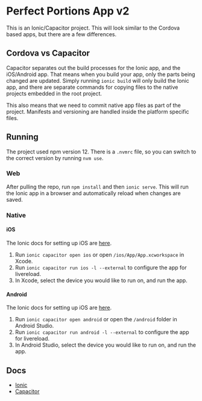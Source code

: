 # Perfect Portions App v2
This is an Ionic/Capacitor project. This will look similar to the Cordova based apps, but there are a few differences.

## Cordova vs Capacitor
Capacitor separates out the build processes for the Ionic app, and the iOS/Android app. That means when you build your app, only the parts being changed are updated. Simply running `ionic build` will only build the Ionic app, and there are separate commands for copying files to the native projects embedded in the root project.

This also means that we need to commit native app files as part of the project. Manifests and versioning are handled inside the platform specific files.

## Running
The project used npm version 12. There is a `.nvmrc` file, so you can switch to the correct version by running `nvm use`.

### Web
After pulling the repo, run `npm install` and then `ionic serve`. This will run the Ionic app in a browser and automatically reload when changes are saved.

### Native
#### iOS
The Ionic docs for setting up iOS are [here](https://ionicframework.com/docs/developing/ios).
1. Run `ionic capacitor open ios` or open `/ios/App/App.xcworkspace` in Xcode.
2. Run `ionic capacitor run ios -l --external` to configure the app for livereload.
3. In Xcode, select the device you would like to run on, and run the app.

#### Android
The Ionic docs for setting up iOS are [here](https://ionicframework.com/docs/developing/android).
1. Run `ionic capacitor open android` or open the `/android` folder in Android Studio.
2. Run `ionic capacitor run android -l --external` to configure the app for livereload.
3. In Android Studio, select the device you would like to run on, and run the app.

## Docs
- [Ionic](https://ionicframework.com/docs/components)
- [Capacitor](https://capacitorjs.com/docs)